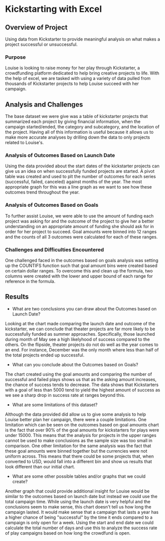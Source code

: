 # Kickstarting with Excel

## Overview of Project
Using data from Kickstarter to provide meaningful analysis on what makes a project successful or unsuccessful.

### Purpose
Louise is looking to raise money for her play through Kickstarter, a crowdfunding platform dedicated to help bring creative projects to life. With the help of excel, we are tasked with using a variety of data pulled from thousands of Kickstarter projects to help Louise succeed with her campaign.

## Analysis and Challenges
The base dataset we were give was a table of kickstarter projects that summarized each project by giving financial information, when the campaign started/ended, the category and subcategory, and the location of the project. Having all of this information is useful because it allows us to make more accurate analyses by drilling down the data to only projects related to Louise's. 

### Analysis of Outcomes Based on Launch Date
Using the data provided about the start dates of the kickstarter projects can give us an idea on when successfully funded projects are started. A pivot table was created  and used to plt the number of outcomes for each series (successful, failed, canceled) against months of the year. The most appropriate graph for this was a line graph as we want to see how these outcomes trend throughout the year.

### Analysis of Outcomes Based on Goals
To further assist Louise, we were able to use the amount of funding each project was asking for and the outcome of the project to give her a better understanding on an appropriate amount of funding she should ask for in order for her project to succeed. Goal amounts were binned into 12 ranges and the counts of all 3 outcomes were calculated for each of these ranges. 

### Challenges and Difficulties Encountered
One challenged faced in the outcomes based on goals analysis was setting up the COUNTIFS function such that goal amount bins were created based on certain dollar ranges. To overcome this and clean up the formula, two columns were created with the lower and upper bound of each range for reference in the formula. 
## Results

- What are two conclusions you can draw about the Outcomes based on Launch Date?

Looking at the chart made comparing the launch date and outcome of the kickstarter, we can conclude that theater projects are far more likely to be successfully funded as summer approaches. Specifically, those launched during month of May see a high likelyhood of success compared to the others. On the flipside, theater projects do not do well as the year comes to an end. For instance, December was the only month where less than half of the total projects ended up successful. 

- What can you conclude about the Outcomes based on Goals?

The chart created using the goal amounts and comparing the number of successful and failed plays shows us that as the asking amount increases, the chance of success tends to decrease. The data shows that Kickstarters with a goal of less than 5000 tend to yield the highest amount of success as we see a sharp drop in success rate at ranges beyond this.

- What are some limitations of this dataset?

Although the data provided did allow us to give some analysis to help Louise better plan her campaign, there were a couple limitations. One limitation which can be seen on the outcomes based on goal amounts chart is the fact that over 90% of the goal amounts for kickstarters for plays were under 15000. This means that the analysis for projects in the upper ranges cannot be used to make conclusions as the sample size was too small in comparison. One other limitation for the same analysis was the fact that these goal amounts were binned together but the currencies were not uniform across. This means that there could be some projects that, when converted to USD, would fall into a different bin and show us results that look different than our initial chart. 

- What are some other possible tables and/or graphs that we could create?

Another graph that could provide additional insight for Louise would be similar to the outcomes based on launch date but instead we could use the total campaign time. While using the launch date is very helpful and the conclusions seem to make sense, this chart doesn't tell us how long the campaign lasted. It would make sense that a campaign that lasts a year has a higher chance of being "successful" by the time it ends compared to a campaign is only open for a week. Using the start and end date we could calculate the total number of days and use this to analyze the success rate of play campaigns based on how long the crowdfund is open. 